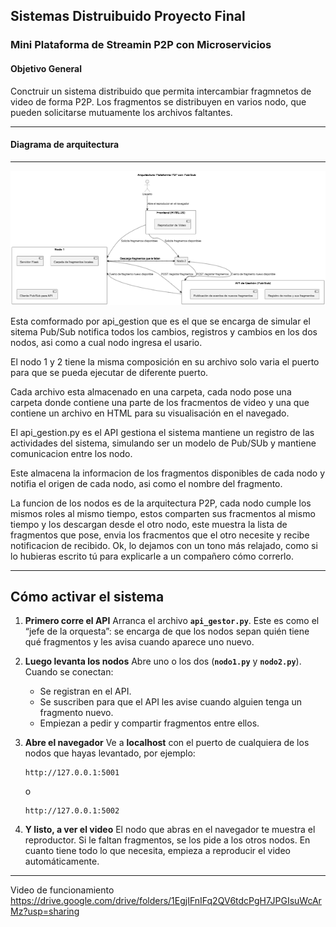 ## Sistemas Distruibuido Proyecto Final
### Mini Plataforma de Streamin P2P con Microservicios

#### Objetivo General 

Conctruir un sistema distribuido que permita intercambiar fragmnetos de video de forma P2P. Los fragmentos se distribuyen en varios nodo, que pueden solicitarse mutuamente los archivos faltantes.


---
#### Diagrama de arquitectura

---


![alt text](image.png)

Esta comformado por api_gestion que es el que se encarga de simular el sitema Pub/Sub notifica todos los cambios, registros y cambios en los dos nodos, asi como a cual nodo ingresa el usario.

El nodo 1 y 2 tiene la misma composición en su archivo solo varia el puerto para que se pueda ejecutar de diferente puerto.

Cada archivo esta almacenado en una carpeta, cada nodo pose una carpeta donde contiene una parte de los fracmentos de video y una que contiene un archivo en HTML para su visualisación en el navegado.

El api_gestion.py es el API gestiona el sistema mantiene un registro de las actividades del sistema, simulando ser un modelo de Pub/SUb y mantiene comunicacion entre los nodo.

Este almacena la informacion de los fragmentos disponibles de cada nodo y notifia el origen de cada nodo, asi como el nombre del fragmento.

La funcion de los nodos es de la arquitectura P2P, cada nodo cumple los mismos roles al mismo tiempo, estos comparten sus fracmentos al mismo tiempo y los descargan desde el otro nodo, este muestra la lista de fragmentos que pose, envia los fracmentos que el otro necesite y recibe notificacion de recibido.
Ok, lo dejamos con un tono más relajado, como si lo hubieras escrito tú para explicarle a un compañero cómo correrlo.

---

## Cómo activar el sistema

1. **Primero corre el API**
   Arranca el archivo **`api_gestor.py`**.
   Este es como el “jefe de la orquesta”: se encarga de que los nodos sepan quién tiene qué fragmentos y les avisa cuando aparece uno nuevo.

2. **Luego levanta los nodos**
   Abre uno o los dos (**`nodo1.py`** y **`nodo2.py`**).
   Cuando se conectan:

   * Se registran en el API.
   * Se suscriben para que el API les avise cuando alguien tenga un fragmento nuevo.
   * Empiezan a pedir y compartir fragmentos entre ellos.

3. **Abre el navegador**
   Ve a **localhost** con el puerto de cualquiera de los nodos que hayas levantado, por ejemplo:

   ```
   http://127.0.0.1:5001
   ```

   o

   ```
   http://127.0.0.1:5002
   ```

4. **Y listo, a ver el video**
   El nodo que abras en el navegador te muestra el reproductor. Si le faltan fragmentos, se los pide a los otros nodos.
   En cuanto tiene todo lo que necesita, empieza a reproducir el video automáticamente.

---
Video de funcionamiento
https://drive.google.com/drive/folders/1EgjIFnIFq2QV6tdcPgH7JPGIsuWcArMz?usp=sharing